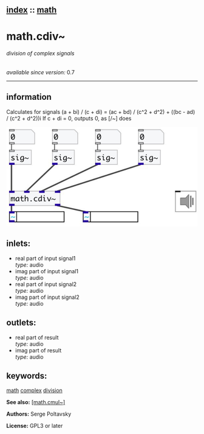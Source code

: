 [index](index.html) :: [math](category_math.html)
---

# math.cdiv~

###### division of complex signals

*available since version:* 0.7

---


## information
Calculates for signals (a + bi) / (c + di) = (ac + bd) / (c^2 + d^2) + ((bc - ad)
            / (c^2 + d^2))i
If c + di = 0, outputs 0, as [/~] does



[![example](../examples/img/math.cdiv~.jpg)](../examples/pd/math.cdiv~.pd)









## inlets:

* real part of input signal1<br>
_type:_ audio
* imag part of input signal1<br>
_type:_ audio
* real part of input signal2<br>
_type:_ audio
* imag part of input signal2<br>
_type:_ audio



## outlets:

* real part of result<br>
_type:_ audio
* imag part of result<br>
_type:_ audio



## keywords:

[math](keywords/math.html)
[complex](keywords/complex.html)
[division](keywords/division.html)



**See also:**
[\[math.cmul~\]](math.cmul~.html)




**Authors:** Serge Poltavsky




**License:** GPL3 or later





